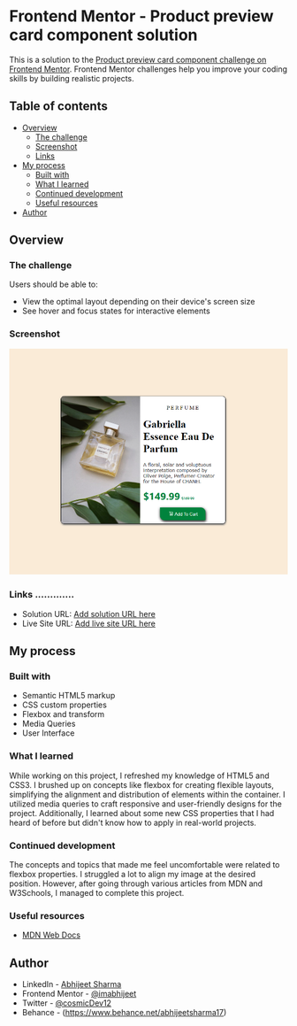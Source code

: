 # Frontend Mentor - Product preview card component solution

This is a solution to the [Product preview card component challenge on Frontend Mentor](https://www.frontendmentor.io/challenges/product-preview-card-component-GO7UmttRfa). Frontend Mentor challenges help you improve your coding skills by building realistic projects. 

## Table of contents

- [Overview](#overview)
  - [The challenge](#the-challenge)
  - [Screenshot](#screenshot)
  - [Links](#links)
- [My process](#my-process)
  - [Built with](#built-with)
  - [What I learned](#what-i-learned)
  - [Continued development](#continued-development)
  - [Useful resources](#useful-resources)
- [Author](#author)


## Overview

### The challenge
Users should be able to:
- View the optimal layout depending on their device's screen size
- See hover and focus states for interactive elements

### Screenshot
![](images/solution.png)

### Links .............
- Solution URL: [Add solution URL here](https://your-solution-url.com)
- Live Site URL: [Add live site URL here](https://your-live-site-url.com)

## My process

### Built with
- Semantic HTML5 markup
- CSS custom properties
- Flexbox and transform
- Media Queries
- User Interface

### What I learned
While working on this project, I refreshed my knowledge of HTML5 and CSS3. I brushed up on concepts like flexbox for creating flexible layouts, simplifying the alignment and distribution of elements within the container. I utilized media queries to craft responsive and user-friendly designs for the project. Additionally, I learned about some new CSS properties that I had heard of before but didn't know how to apply in real-world projects.

### Continued development
The concepts and topics that made me feel uncomfortable were related to flexbox properties. I struggled a lot to align my image at the desired position. However, after going through various articles from MDN and W3Schools, I managed to complete this project.

### Useful resources
- [MDN Web Docs](https://developer.mozilla.org/en-US/)  

## Author
- LinkedIn - [Abhijeet Sharma](https://www.linkedin.com/in/abhijeet-sharma-994064227/)
- Frontend Mentor - [@imabhijeet](https://www.frontendmentor.io/profile/imabhijeet)
- Twitter - [@cosmicDev12](https://twitter.com/cosmicDev12)
- Behance - (https://www.behance.net/abhijeetsharma17)

